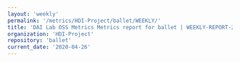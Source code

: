 ```yaml
---
layout: 'weekly'
permalink: '/metrics/HDI-Project/ballet/WEEKLY/'
title: 'DAI Lab OSS Metrics Metrics report for ballet | WEEKLY-REPORT-2020-04-26'
organization: 'HDI-Project'
repository: 'ballet'
current_date: '2020-04-26'
---
```


